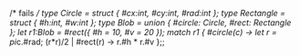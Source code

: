 /* fails */
type Circle = struct { #cx:int, #cy:int, #rad:int };
type Rectangle = struct { #h:int, #w:int };
type Blob = union { #circle: Circle, #rect: Rectangle };
let r1:Blob = #rect({ #h = 10, #v = 20 });
match r1 {
        #circle(c) -> let r = pi*c.#rad; (r*r)/2
    |   #rect(r) -> r.#h * r.#v
};;
